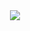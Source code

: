 <div align="center">
	<a href="https://discord.com/users/368399721494216706"><img src="https://lanyard.kyrie25.dev/api/368399721494216706?imgStyle=square" /></a>  
